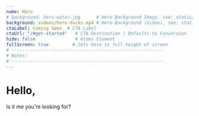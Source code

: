 ```yaml
---
name: Hero
# background: hero-water.jpg      # Hero Background Image, see: static/images/hero.jpg
background: videos/hero-ducks.mp4 # Hero Background (Video), see: static/videos/hero.mp4
ctaLabel: Coming Soon  # CTA Label
ctaUrl: "/#get-started"   # CTA Destination | Defaults to Conversion
hide: false               # Hides Element
fullScreen: true         # Sets Hero to full height of screen
# ---------------------------------------------------------
# Notes:
# ---------------------------------------------------------
---
```


# Hello,

Is it me you're looking for?
